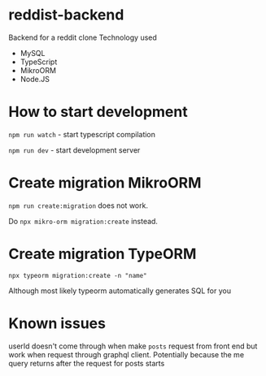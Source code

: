 # reddist-backend
Backend for a reddit clone
Technology used
- MySQL
- TypeScript
- MikroORM
- Node.JS

# How to start development
`npm run watch` - start typescript compilation

`npm run dev` - start development server

# Create migration MikroORM
`npm run create:migration` does not work.

Do `npx mikro-orm migration:create` instead.

# Create migration TypeORM

`npx typeorm migration:create -n "name"`

Although most likely typeorm automatically generates SQL for you

# Known issues
userId doesn't come through when make `posts` request from front end but work when request through graphql client. Potentially because the me query returns after the request for posts starts